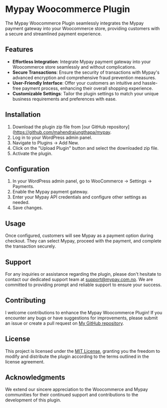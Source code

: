 # Mypay Woocommerce Plugin

The Mypay Woocommerce Plugin seamlessly integrates the Mypay payment gateway into your Woocommerce store, providing customers with a secure and streamlined payment experience.

## Features

- **Effortless Integration**: Integrate Mypay payment gateway into your Woocommerce store seamlessly and without complications.
- **Secure Transactions**: Ensure the security of transactions with Mypay's advanced encryption and comprehensive fraud prevention measures.
- **User-Friendly Interface**: Offer your customers an intuitive and hassle-free payment process, enhancing their overall shopping experience.
- **Customizable Settings**: Tailor the plugin settings to match your unique business requirements and preferences with ease.

## Installation

1. Download the plugin zip file from [our GitHub repository](https://github.com/mahendrajungthapa/mypay.
2. Log in to your WordPress admin panel.
3. Navigate to Plugins -> Add New.
4. Click on the "Upload Plugin" button and select the downloaded zip file.
5. Activate the plugin.

## Configuration

1. In your WordPress admin panel, go to WooCommerce -> Settings -> Payments.
2. Enable the Mypay payment gateway.
3. Enter your Mypay API credentials and configure other settings as needed.
4. Save changes.

## Usage

Once configured, customers will see Mypay as a payment option during checkout. They can select Mypay, proceed with the payment, and complete the transaction securely.

## Support

For any inquiries or assistance regarding the plugin, please don't hesitate to contact our dedicated support team at [support@mypay.com.np](mailto:support@mypay.com.np). We are committed to providing prompt and reliable support to ensure your success.

## Contributing

I welcome contributions to enhance the Mypay Woocommerce Plugin! If you encounter any bugs or have suggestions for improvements, please submit an issue or create a pull request on [My GitHub repository](https://github.com/mahendrajungthapa).

## License

This project is licensed under the [MIT License](LICENSE), granting you the freedom to modify and distribute the plugin according to the terms outlined in the license agreement.

## Acknowledgments

We extend our sincere appreciation to the Woocommerce and Mypay communities for their continued support and contributions to the development of this plugin.

